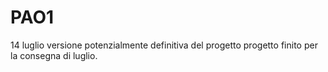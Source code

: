 # PAO1
14 luglio
versione potenzialmente definitiva del progetto
progetto finito per la consegna di luglio.
